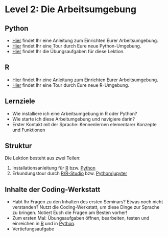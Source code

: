 
# Level 2: Die Arbeitsumgebung

## Python

- [Hier](python/README.md) findet Ihr eine Anleitung zum Einrichten Eurer Arbeitsumgebung.
- [Hier](python/tour-de-python.html) findet Ihr eine Tour durch Eure neue Python-Umgebung.
- [Hier](python/exercises02.html) findet Ihr die Übungsaufgaben für diese Lektion.

## R

- [Hier](R/R_Arbeitsumgebung.html) findet Ihr eine Anleitung zum Einrichten Eurer Arbeitsumgebung.
- [Hier](R/R_kundungstour.html) findet Ihr eine Tour durch Eure neue R-Umgebung.

## Lernziele

- Wie installiere ich eine Arbeitsumgebung in R oder Python?
- Wie starte ich diese Arbeitumgebung und navigiere darin?
- Erster Kontakt mit der Sprache: Kennenlernen elementarer Konzepte und Funktionen

## Struktur

Die Lektion besteht aus zwei Teilen:

1. Installationsanleitung für [R](R/R_Arbeitsumgebung.html) bzw. [Python](python/README.md)
2. Erkundungstour durch [R/R-Studio](R/R_kundungstour.html) bzw. [Python/jupyter](python/tour-de-python.html)

## Inhalte der Coding-Werkstatt

- Habt Ihr Fragen zu den Inhalten des ersten Seminars? Etwas noch nicht verstanden?
Nutzt die Coding-Werkstatt, um diese Dinge zur Sprache zu bringen. Notiert Euch die
Fragen am Besten vorher!
- Zum ersten Mal: Übungsaufgaben öffnen, bearbeiten, testen und einreichen 
in [R]() und in [Python](python/exercises02.html).
- Vertiefungsaufgabe
